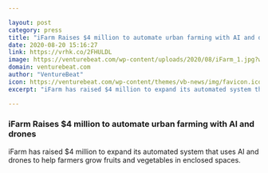 ```yaml
---

layout: post
category: press
title: "iFarm Raises $4 million to automate urban farming with AI and drones"
date: 2020-08-20 15:16:27
link: https://vrhk.co/2FHULDL
image: https://venturebeat.com/wp-content/uploads/2020/08/iFarm_1.jpg?w=1200&strip=all
domain: venturebeat.com
author: "VentureBeat"
icon: https://venturebeat.com/wp-content/themes/vb-news/img/favicon.ico
excerpt: "iFarm has raised $4 million to expand its automated system that uses AI and drones to help farmers grow fruits and vegetables in enclosed spaces."

---
```


### iFarm Raises $4 million to automate urban farming with AI and drones

iFarm has raised $4 million to expand its automated system that uses AI and drones to help farmers grow fruits and vegetables in enclosed spaces.